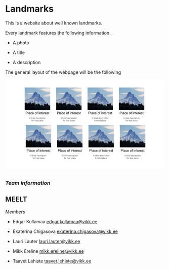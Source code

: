 
# Landmarks

  

This is a website about well known landmarks.

  

Every landmark features the following information.

  

- A photo

- A title

- A description

The general layout of the webpage will be the following

  

![Landmarks sketch](sketch.jpg)

  
  
  ##

### *Team information*
## MEELT

*Members*

-	Edgar Kollamaa
	edgar.kollamaa@vikk.ee
	
 - Ekaterina Chigasova
   ekaterina.chigasova@vikk.ee
   
  -	Lauri Lauter
   lauri.lauter@vikk.ee
   
   - Mikk Ereline
   mikk.ereline@vikk.ee
   
   - Taavet Lehiste
   taavet.lehiste@vikk.ee
